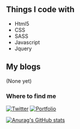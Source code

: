 ## Things I code with
- Html5
- CSS
- SASS
- Javascript
- Jquery     

## My blogs

(None yet)

### Where to find me
[![Twitter](https://img.shields.io/badge/Twitter-%231DA1F2.svg?style=for-the-badge&logo=Twitter&logoColor=white)](https://twitter.com/dundeedev)
[![Portfolio](https://img.shields.io/badge/-portfolio-red?style=for-the-badge&logo=dribbble&logoColor=white)](https://dundeedevelops.com)


[![Anurag's GitHub stats](https://github-readme-stats.vercel.app/api?username=DundeeA&count_private=true&theme=vision-friendly-dark)](https://github.com/anuraghazra/github-readme-stats)


